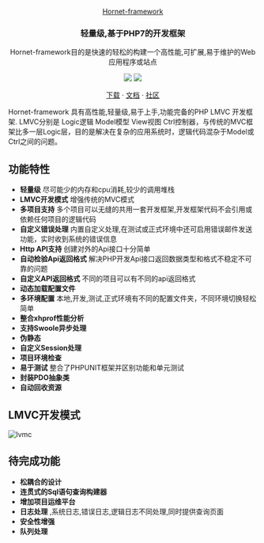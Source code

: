 
<p align="center">
	<a href="https://github.com/gopeak/hornet-framework">Hornet-framework</a>
</p>
<h3 align="center">轻量级,基于PHP7的开发框架 <!-- Serve Confidently --></h3>
<p align="center">Hornet-framework目的是快速的轻松的构建一个高性能,可扩展,易于维护的Web应用程序或站点</p>
<p align="center">
	<a href="#"><img src="https://img.shields.io/travis/mholt/caddy.svg?label=linux+build"></a>
	<a href="#"><img src="https://img.shields.io/appveyor/ci/mholt/caddy.svg?label=windows+build"></a>
	   
</p>
<p align="center">
	<a href="http://192.168.3.213/ismond/xphp/repository/archive.zip?ref=master">下载</a> ·
	<a href="http://192.168.3.213/ismond/xphp/wikis/home">文档</a> ·
	<a href="#">社区</a>
</p>

Hornet-framework 具有高性能,轻量级,易于上手,功能完备的PHP LMVC 开发框架.
LMVC分别是 Logic逻辑 Model模型 View视图 Ctrl控制器，与传统的MVC框架比多一层Logic层，目的是解决在复杂的应用系统时，逻辑代码混杂于Model或Ctrl之间的问题。 
 

## 功能特性

- **轻量级**  尽可能少的内存和cpu消耗,较少的调用堆栈 
- **LMVC开发模式**  增强传统的MVC模式
- **多项目支持** 多个项目可以无缝的共用一套开发框架,开发框架代码不会引用或依赖任何项目的逻辑代码
- **自定义错误处理** 内置自定义处理,在测试或正式环境中还可启用错误邮件发送功能，实时收到系统的错误信息
- **Http API支持** 创建对外的Api接口十分简单 
- **自动检验Api返回格式** 解决PHP开发Api接口返回数据类型和格式不稳定不可靠的问题
- **自定义API返回格式** 不同的项目可以有不同的api返回格式
- **动态加载配置文件**  
- **多环境配置** 本地,开发,测试,正式环境有不同的配置文件夹，不同环境切换轻松简单
- **整合xhprof性能分析**  
- **支持Swoole异步处理**  
- **伪静态** 
- **自定义Session处理** 
- **项目环境检查** 
- **易于测试** 整合了PHPUNIT框架并区别功能和单元测试
- **封装PDO抽象类**  
- **自动回收资源**  

## LMVC开发模式
![lvmc](http://192.168.3.213/ismond/xphp/uploads/4ba3a2b1db4af130524e65e87696d946/lvmc.jpg)

## 待完成功能
- **松耦合的设计**   
- **连贯式的Sql语句查询构建器**   
- **增加项目运维平台**   
- **日志处理** ,系统日志,错误日志,逻辑日志不同处理,同时提供查询页面
- **安全性增强**  
- **队列处理**  
 
